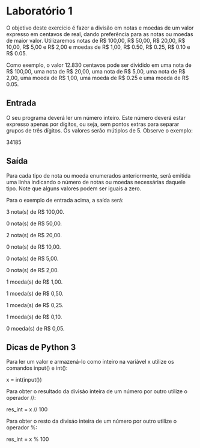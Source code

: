 # Laboratório 1

O objetivo deste exercício é fazer a divisão em notas e moedas de um valor expresso em centavos de real, dando preferência para as notas ou moedas de maior valor. Utilizaremos notas de R$ 100,00, R$ 50,00, R$ 20,00, R$ 10,00, R$ 5,00 e R$ 2,00 e moedas de R$ 1,00, R$ 0.50, R$ 0.25, R$ 0.10 e R$ 0.05.

Como exemplo, o valor 12.830 centavos pode ser dividido em uma nota de R$ 100,00, uma nota de R$ 20,00, uma nota de R$ 5,00, uma nota de R$ 2,00, uma moeda de R$ 1,00, uma moeda de R$ 0.25 e uma moeda de R$ 0.05.

## Entrada

O seu programa deverá ler um número inteiro. Este número deverá estar expresso apenas por dígitos, ou seja, sem pontos extras para separar grupos de três dígitos. Os valores serão mútiplos de 5. Observe o exemplo:

34185

## Saída

Para cada tipo de nota ou moeda enumerados anteriormente, será emitida uma linha indicando o número de notas ou moedas necessárias daquele tipo. Note que alguns valores podem ser iguais a zero.

Para o exemplo de entrada acima, a saída será:

3 nota(s) de R$ 100,00.

0 nota(s) de R$ 50,00.

2 nota(s) de R$ 20,00.

0 nota(s) de R$ 10,00.

0 nota(s) de R$ 5,00.

0 nota(s) de R$ 2,00.

1 moeda(s) de R$ 1,00.

1 moeda(s) de R$ 0,50.

1 moeda(s) de R$ 0,25.

1 moeda(s) de R$ 0,10.

0 moeda(s) de R$ 0,05.

## Dicas de Python 3

Para ler um valor e armazená-lo como inteiro na variável x utilize os comandos input() e int():

x = int(input())

Para obter o resultado da divisáo inteira de um número por outro utilize o operador //:

res_int = x // 100

Para obter o resto da divisáo inteira de um número por outro utilize o operador %:

res_int = x % 100
